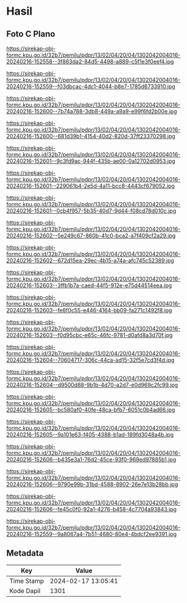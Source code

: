 # Hasil

## Foto C Plano

https://sirekap-obj-formc.kpu.go.id/32b7/pemilu/pdpr/13/02/04/20/04/1302042004016-20240216-152558--3f863da2-84d5-4498-a889-c5f1e3f0eef4.jpg

https://sirekap-obj-formc.kpu.go.id/32b7/pemilu/pdpr/13/02/04/20/04/1302042004016-20240216-152559--f03dbcac-4dc1-4044-b8e7-1785d6733910.jpg

https://sirekap-obj-formc.kpu.go.id/32b7/pemilu/pdpr/13/02/04/20/04/1302042004016-20240216-152600--7b74a788-3db8-449a-a9a9-e99f6fd2b00e.jpg

https://sirekap-obj-formc.kpu.go.id/32b7/pemilu/pdpr/13/02/04/20/04/1302042004016-20240216-152600--681d39b1-4154-40d2-820d-37ff23370298.jpg

https://sirekap-obj-formc.kpu.go.id/32b7/pemilu/pdpr/13/02/04/20/04/1302042004016-20240216-152601--9c3fd9ac-944f-435b-ae00-0a12702d0953.jpg

https://sirekap-obj-formc.kpu.go.id/32b7/pemilu/pdpr/13/02/04/20/04/1302042004016-20240216-152601--229061b4-2e5d-4a11-bcc8-4443cf679052.jpg

https://sirekap-obj-formc.kpu.go.id/32b7/pemilu/pdpr/13/02/04/20/04/1302042004016-20240216-152601--0cb4f957-5b35-40d7-9d44-f08cd78d010c.jpg

https://sirekap-obj-formc.kpu.go.id/32b7/pemilu/pdpr/13/02/04/20/04/1302042004016-20240216-152602--5e249c67-860b-41c0-bca2-a7f409cf2a29.jpg

https://sirekap-obj-formc.kpu.go.id/32b7/pemilu/pdpr/13/02/04/20/04/1302042004016-20240216-152602--672d15ea-29ec-4b15-a74a-afc745c52389.jpg

https://sirekap-obj-formc.kpu.go.id/32b7/pemilu/pdpr/13/02/04/20/04/1302042004016-20240216-152603--3ffb1b7a-caed-44f5-912e-e75d44514eea.jpg

https://sirekap-obj-formc.kpu.go.id/32b7/pemilu/pdpr/13/02/04/20/04/1302042004016-20240216-152603--fe6f0c55-e446-4164-bb09-fa271c1492f8.jpg

https://sirekap-obj-formc.kpu.go.id/32b7/pemilu/pdpr/13/02/04/20/04/1302042004016-20240216-152603--f0d95cbc-e65c-46fc-9781-d0afd8a3d70f.jpg

https://sirekap-obj-formc.kpu.go.id/32b7/pemilu/pdpr/13/02/04/20/04/1302042004016-20240216-152604--70604717-306c-44ca-ad15-32f5e7cd3f4d.jpg

https://sirekap-obj-formc.kpu.go.id/32b7/pemilu/pdpr/13/02/04/20/04/1302042004016-20240216-152604--d9500d88-9b1b-4d70-a2d7-e0d969c2fc99.jpg

https://sirekap-obj-formc.kpu.go.id/32b7/pemilu/pdpr/13/02/04/20/04/1302042004016-20240216-152605--bc580af0-40fe-48ca-bfb7-6051c0b4ad66.jpg

https://sirekap-obj-formc.kpu.go.id/32b7/pemilu/pdpr/13/02/04/20/04/1302042004016-20240216-152605--9a101e63-f405-4388-b1ad-189fd3048a4b.jpg

https://sirekap-obj-formc.kpu.go.id/32b7/pemilu/pdpr/13/02/04/20/04/1302042004016-20240216-152606--b435e3a1-76d2-45ce-93f0-969ed97885b1.jpg

https://sirekap-obj-formc.kpu.go.id/32b7/pemilu/pdpr/13/02/04/20/04/1302042004016-20240216-152606--9790e99b-31bd-4588-8902-26e7e13b28bb.jpg

https://sirekap-obj-formc.kpu.go.id/32b7/pemilu/pdpr/13/02/04/20/04/1302042004016-20240216-152606--fe45c0f0-92a1-4276-b458-4c7704a93843.jpg

https://sirekap-obj-formc.kpu.go.id/32b7/pemilu/pdpr/13/02/04/20/04/1302042004016-20240216-152559--9a8067a4-7b51-4680-80e4-4bdcf2ee9391.jpg


## Metadata

| Key        | Value               |
| ---------- | ------------------- |
| Time Stamp | 2024-02-17 13:05:41 |
| Kode Dapil | 1301                |



